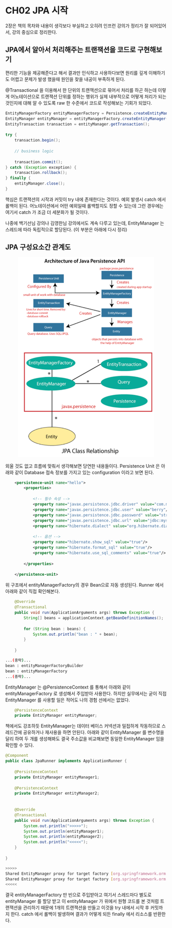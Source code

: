 # CH02 JPA 시작

2장은 책의 목차와 내용이 생각보다 부실하고 오히려 인프런 강의가 정리가 잘 되어있어서, 강의 중심으로 정리한다.



## JPA에서 알아서 처리해주는 트랜잭션을 코드로 구현해보기 <a href="#entitymanager" id="entitymanager"></a>

편리한 기능을 제공해준다고 해서 결과만 인식하고 사용하다보면 원리를 깊게 이해하기도 어렵고 문제가 발생 했을때 원인을 찾을 내공이 부족하게 된다.

@Transactional 을 이용해서 한 단위의 트랜잭션으로 묶어서 처리를 하곤 하는데 이렇게 어노테이션으로 트랜잭션 단위를 정하는 행위가 실제 내부적으로 어떻게 처리가 되는 것인지에 대해 알 수 있도록 raw 한 수준에서 코드로 작성해보는 기회가 되었다.

```java
EntityManagerFactory entityManagerFactory = Persistence.createEntityManagerFactory("persistenceUnitName");
EntityManager entityManager = entityManagerFactory.createEntityManager();
EntityTransaction transaction = entityManager.getTransaction();

try {
    transaction.begin();
    
    // business logic
    
    transaction.commit();
} catch (Exception exception) {
    transaction.rollback();
} finally {
    entityManager.close();
}
```

핵심은 트랜잭션의 시작과 커밋이 try 내에 존재한다는 것이다. 예외 발생시 catch 에서 롤백이 된다. 어노테이션에서 어떤 예외일때 롤백할지도 정할 수 있는데 그런 경우에는 여기서 catch 가 조금 더 세분화가 될 것이다.

나중에 백기선님 강의나 김영한님 강의에서도 계속 다루고 있는데, EntityManager 는 스레드에 따라 독립적으로 할당된다. (이 부분은 아래에 다시 정리)



## JPA 구성요소간 관계도

<figure><img src="../../.gitbook/assets/image (10) (1) (2) (2) (1) (1).png" alt=""><figcaption></figcaption></figure>

외울 것도 없고 흐름에 맞춰서 생각해보면 당연한 내용들이다. Persistence Unit 은 아래와 같이 Database 접속 정보를 가지고 있는 configuration 이라고 보면 된다.

```xml
    <persistence-unit name="hello">
        <properties>

            <!-- 필수 속성 -->
            <property name="javax.persistence.jdbc.driver" value="com.mysql.jdbc.Driver" />
            <property name="javax.persistence.jdbc.user" value="berry"/>
            <property name="javax.persistence.jdbc.password" value="straw"/>
            <property name="javax.persistence.jdbc.url" value="jdbc:mysql://localhost/jpa-practice-schema"/>
            <property name="hibernate.dialect" value="org.hibernate.dialect.MySQLDialect"/>

            <!-- 옵션 -->
            <property name="hibernate.show_sql" value="true"/>
            <property name="hibernate.format_sql" value="true"/>
            <property name="hibernate.use_sql_comments" value="true"/>

        </properties>

    </persistence-unit>
```

위 구조에서 entityManagerFactory의 경우 Bean으로 자동 생성된다. Runner 에서 아래와 같이 직접 확인해본다.

```java
    @Override
    @Transactional
    public void run(ApplicationArguments args) throws Exception {
        String[] beans = applicationContext.getBeanDefinitionNames();

        for (String bean : beans) {
            System.out.println("bean : " + bean);
        }

    }
```

```bash
...(중략)...
bean : entityManagerFactoryBuilder
bean : entityManagerFactory
...(중략)...
```

EntityManager 는 @PersistenceContext 를 통해서 아래와 같이 entityManagerFactory 로 생성해서 주입받아 사용한다. 하지만 실무에서는 굳이 직접 EntityManager 를 사용할 일은 적어도 나의 경험 선에서는 없었다.

```java
    @PersistenceContext
    private EntityManager entityManager;
```



책에서도 강조하듯 EntityManager는 데이터 베이스 커넥션과 밀접하게 작동하므로 스레드간에 공유하거나 재사용을 하면 안된다. 아래와 같이 EntityManager 를 변수명을 달리 하여 두 개를 생성해봐도 결국 주소값을 비교해보면 동일한 EntityManager 임을 확인할 수 있다.

```java
@Component
public class JpaRunner implements ApplicationRunner {

    @PersistenceContext
    private EntityManager entityManager1;

    @PersistenceContext
    private EntityManager entityManager2;


    @Override
    @Transactional
    public void run(ApplicationArguments args) throws Exception {
        System.out.println(">>>>>");
        System.out.println(entityManager1);
        System.out.println(entityManager2);
        System.out.println("<<<<<");
    }

}
```

```bash
>>>>>
Shared EntityManager proxy for target factory [org.springframework.orm.jpa.LocalContainerEntityManagerFactoryBean@103478b8]
Shared EntityManager proxy for target factory [org.springframework.orm.jpa.LocalContainerEntityManagerFactoryBean@103478b8]
<<<<<
```



결국 entityManagerFactory 만 빈으로 주입받아고 여기서 스레드마다 별도로 entityManager 를 할당 받고 이 entityManager 가 위에서 원형 코드를 본 것처럼 트랜잭션을 관리하기 때문에 1개의 트랜잭션을 만들고 이것을 try 내에서 시작 후 커밋까지 한다. catch 에서 롤백이 발생하며 결과가 어떻게 되든 finally 에서 리소스를 반환한다.

